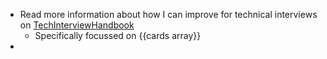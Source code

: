 - Read more information about how I can improve for technical interviews on [TechInterviewHandbook](https://www.techinterviewhandbook.org/algorithms/study-cheatsheet/)
	- Specifically focussed on {{cards array}}
-